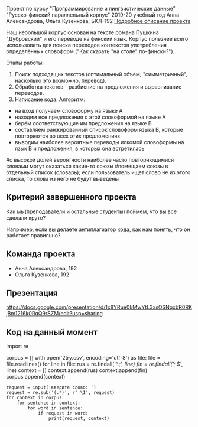 Проект по курсу "Программирование и лингвистические данные"
"Русско-финский параллельный корпус"
2019-20 учебный год
Анна Александрова, Ольга Кузенкова, БКЛ-192
[Подробное описание проекта](description.md)

Наш небольшой корпус основан на тексте романа Пушкина "Дубровский" и его переводе на финский язык.
Корпус полезнее всего использовать для поиска переводов контекстов употребления определённых словоформ ("Как сказать "на столе" по-фински?").

Этапы работы:
1. Поиск подходящих текстов (оптимальный объём; "симметричный", насколько это возможно, перевод).
2. Обработка текстов - разбиение на предложения и выравнивание переводов.
3. Написание кода.
Алгоритм:
 - на вход получаем словоформу на языке А 
 - находим все предложения с этой словоформой на языке А
 - берём соответствующие им предложения на языке В
 - составляем ранжированный список словоформ языка В, которые повторяются во всех этих предложениях
 - выводим наиболее вероятные переводы искомой словоформы на язык В и предложения, в которых она встретилась

#с высокой долей вероятности наиболее часто повторяющимися словами могут оказаться какие-то союзы
#помещаем союзы в отдельный список (словарь); если пользователь ищет слово не из этого списка, то слова из него не будут выведены

## Критерий завершенного проекта

Как мы(преподаватели и остальные студенты) поймем, что вы все сделали круто?

Например, если вы делаете антиплагиатор кода, как нам понять, что он работает правильно?

## Команда проекта

- Анна Александрова, 192
- Ольга Кузенкова, 192

## Презентация
https://docs.google.com/presentation/d/1x8YRue0kMwYtL3xsOSNqxbR0RKjBm1216k0RqQ9rSZM/edit?usp=sharing

## Код на данный момент
import re

corpus = []
with open('2try.csv', encoding='utf-8') as file:
    file = file.readlines()
    for line in file:
        rus = re.findall('^.*;', line)
        fin = re.findall(';.*$', line)
        context = []
        context.append(rus)
        context.append(fin)
        corpus.append(context)

    request = input('введите слово: ')
    request = re.sub('(.*)', r' \1', request)
    for context in corpus:
        for sentence in context:
            for word in sentence:
                if request in word:
                    print(request, context)
